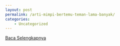 ```yaml
---
layout: post
permalink: /arti-mimpi-bertemu-teman-lama-banyak/
categories:
    - Uncategorized
---
```


[Baca Selengkapnya](/04)